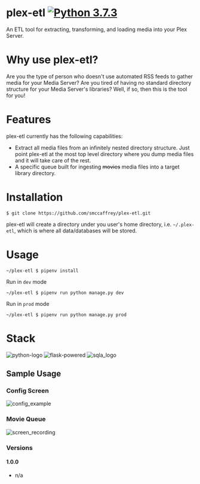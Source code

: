 # plex-etl [![Python 3.7.3](https://img.shields.io/badge/python-3.7-blue.svg)](https://www.python.org/downloads/release/python-370/)

An ETL tool for extracting, transforming, and loading media into your Plex Server.

# Why use plex-etl?
Are you the type of person who doesn't use automated RSS feeds to gather media for your Media Server? Are you tired of having no standard directory structure for your Media Server's libraries? Well, if so, then this is the tool for you!

# Features
plex-etl currently has the following capabilities:
* Extract all media files from an infinitely nested directory structure. Just point plex-etl at the most top level directory where you dump media files and it will take care of the rest.
* A specific queue built for ingesting ~~movies~~ media files into a target library directory.
# Installation
```shell script
$ git clone https://github.com/smccaffrey/plex-etl.git
```
plex-etl will create a directory under you user's home directory, i.e. `~/.plex-etl`, which is where all data/databases will be stored.
# Usage
```shell script
~/plex-etl $ pipenv install
```

Run in `dev` mode
```shell script
~/plex-etl $ pipenv run python manage.py dev
```

Run in `prod` mode
```shell script
~/plex-etl $ pipenv run python manage.py prod
```

# Stack
![python-logo](https://user-images.githubusercontent.com/11462398/76695212-b7bce380-6639-11ea-9fbc-abf17e40511c.png)
![flask-powered](https://user-images.githubusercontent.com/11462398/76695149-074edf80-6639-11ea-94b5-7076fe17c723.png)
![sqla_logo](https://user-images.githubusercontent.com/11462398/76695166-3f562280-6639-11ea-84a5-c6e72a1026ee.png)

## Sample Usage
### Config Screen
![config_example](https://user-images.githubusercontent.com/11462398/76706998-fc339800-66a8-11ea-951f-2f66abdc6c5d.gif)

### Movie Queue
![screen_recording](https://user-images.githubusercontent.com/11462398/76693060-6baf7600-661c-11ea-8e4d-1692a4bd1d5d.gif)

### Versions

#### 1.0.0
* n/a